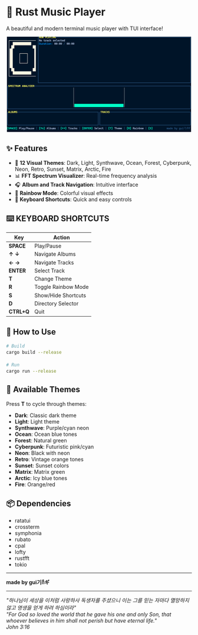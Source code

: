 # 🎵 Rust Music Player

A beautiful and modern terminal music player with TUI interface!

<div align="center">
<img src="print.png" width="500"/>
</div>


## ✨ Features

- 🎨 **12 Visual Themes**: Dark, Light, Synthwave, Ocean, Forest, Cyberpunk, Neon, Retro, Sunset, Matrix, Arctic, Fire
- 📊 **FFT Spectrum Visualizer**: Real-time frequency analysis
- 🎧 **Album and Track Navigation**: Intuitive interface
- 🌈 **Rainbow Mode**: Colorful visual effects
- 🎹 **Keyboard Shortcuts**: Quick and easy controls

## ⌨️ KEYBOARD SHORTCUTS

| Key | Action |
|-----|--------|
| **SPACE** | Play/Pause |
| **↑ ↓** | Navigate Albums |
| **← →** | Navigate Tracks |
| **ENTER** | Select Track |
| **T** | Change Theme |
| **R** | Toggle Rainbow Mode |
| **S** | Show/Hide Shortcuts |
| **D** | Directory Selector |
| **CTRL+Q** | Quit |

## 🚀 How to Use

```bash
# Build
cargo build --release

# Run
cargo run --release
```

## 🎨 Available Themes

Press **T** to cycle through themes:
- **Dark**: Classic dark theme
- **Light**: Light theme
- **Synthwave**: Purple/cyan neon
- **Ocean**: Ocean blue tones
- **Forest**: Natural green
- **Cyberpunk**: Futuristic pink/cyan
- **Neon**: Black with neon
- **Retro**: Vintage orange tones
- **Sunset**: Sunset colors
- **Matrix**: Matrix green
- **Arctic**: Icy blue tones
- **Fire**: Orange/red

## 📦 Dependencies

- ratatui
- crossterm
- symphonia
- rubato
- cpal
- lofty
- rustfft
- tokio

---

**made by gui기กีギ**

---

*"하나님이 세상을 이처럼 사랑하사 독생자를 주셨으니 이는 그를 믿는 자마다 멸망하지 않고 영생을 얻게 하려 하심이라"*  
*"For God so loved the world that he gave his one and only Son, that whoever believes in him shall not perish but have eternal life."*  
*John 3:16*


